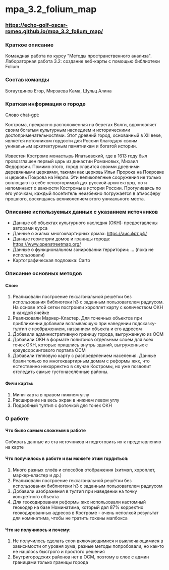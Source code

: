 # mpa_3.2_folium_map

### https://echo-golf-oscar-romeo.github.io/mpa_3.2_folium_map/

### Краткое описание
Командная работа по курсу "Методы пространственного анализа". Лабораторная работа 3.2: создание веб-карты с помощью библиотеки Folium

### Состав команды
Богаутдинов Егор, Мирзаева Кама, Шульц Алина

### Краткая информация о городе
Слово chat-gpt:

Кострома, прекрасно расположенная на берегах Волги, вдохновляет своим богатым культурным наследием и историческими достопримечательностями. Этот древний город, основанный в XII веке, является источником гордости для России благодаря своим уникальным архитектурным памятникам и богатой истории.

Известен Костроме монастырь Ипатьевский, где в 1613 году был провозглашен первый царь из династии Романовых, Михаил Федорович. Помимо этого, город славится своими древними деревянными церквями, такими как церковь Ильи Пророка на Покровке и церковь Покрова на Нерли. Эти великолепные сооружения не только воплощают в себе неповторимый дух русской архитектуры, но и напоминают о важности Костромы в истории России. Прогуливаясь по его улочкам, каждый посетитель неизбежно погружается в атмосферу прошлого, восхищаясь великолепием этого уникального места.

### Описание используемых данных с указанием источников
- Данные об объектах культурного наследия (ОКН): предоставлены авторами курса
- Данные о жилых многоквартирных домах: https://аис.фрт.рф/
- Данные геометрии домов и границы города: https://www.openstreetmap.org/
- Данные о функциональном зонировании территории: ... (пока не использовали)
- Картографическая подложка: Carto

### Описание основных методов 
#### Слои:
1. Реализовали построение гексагональной решётки без использования библиотеки h3 с заданным пользователем радиусом. На основе этой сетки построили хороплет карту с количеством ОКН в каждой ячейке
2. Реализовали Маркер-Кластер. Для точечных объектов при приближении добавили всплывающую при наведении подсказку-тултип с изображением, названием объекта и его адресом
3. Добавили административную границу города, выгруженную из ОСМ
4. Добавили ОКН в формате полигонов отдельным слоем для всех точек ОКН, которые пришлись внутрь зданий, выгруженных с краудсорсингового портала ОСМ
5. Добавили тепловую карту с распределением населения. Данные брали только по многоквартирным домам с реформы жкх, что естественно некорректно в случае Костромы, но уже позволит отследить самые густонаселённые районы.

#### Фичи карты:
1. Мини-карта в правом нижнем углу
2. Расширение на весь экран в нижнем левом углу
3. Подробный тултип с фоточкой для точек ОКН 

### О работе
#### Что было самым сложным в работе
Собирать данные из ста источников и подготовить их к представлению на карте
#### Что получилось в работе и вы можете этим гордиться:
1. Много разных слоёв и способов отображения (хитмэп, хороплет, маркер-кластер и др.)
2. Реализовали построение гексагональной решётки без использования библиотеки h3 с заданным пользователем радиусом
3. Добавили изображения в тултип при наведении на точку конкретного объекта
4. Для геокодирования реформы жкх использовали кастомный геокодер на базе Номинатима, который дал 87% корректно геокодированных адресов в Костроме - очень неполхой результат для номинатима, чтобы не тратить токены мапбокса
#### Что не получилось и почему:
1. Не получилось сделать слои включающимися и выключающимися в зависимости от уровня зума, разные методы попробовали, но как-то не нашлось быстрого и простого решения
2. Внутригородских районов нет в ОСМ, поэтому в слое с админ границами только границы города
